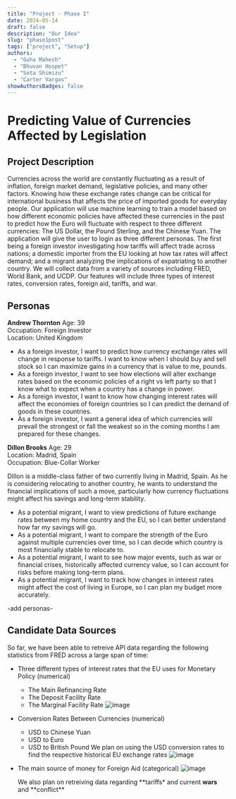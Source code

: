 ```yaml
---
title: "Project - Phase I"
date: 2024-05-14
draft: false
description: "Our Idea"
slug: "phase1post"
tags: ["project", "Setup"]
authors:
  - "Guha Mahesh"
  - "Bhuvan Hospet"
  - "Sota Shimizu"
  - "Carter Vargas"
showAuthorsBadges: false
---
```

# Predicting Value of Currencies Affected by Legislation

## Project Description
Currencies across the world are constantly fluctuating as a result of inflation, foreign market demand, legislative policies, and many other factors. Knowing how these exchange rates change can be critical for international business that affects the price of imported goods for everyday people. Our application will use machine learning to train a model based on how different economic policies have affected these currencies in the past to predict how the Euro will fluctuate with respect to three different currencies: The US Dollar, the Pound Sterling, and the Chinese Yuan. The application will give the user to login as three different personas. The first being a foreign investor investigating how tariffs will affect trade across nations; a domestic importer from the EU looking at how tax rates will affect demand; and a migrant analyzing the implications of expatriating to another country. We will collect data from a variety of sources including FRED, World Bank, and UCDP. Our features will include three types of interest rates, conversion rates, foreign aid, tariffs, and war.

## Personas
**Andrew Thornton**
Age: 39  
Occupation: Foreign Investor  
Location: United Kingdom 

 - As a foreign investor, I want to predict how currency exchange rates will change in   response to tariffs. I want to know when I should buy and sell stock so I can maximize gains in a currency that is value to me, pounds.     
 - As a foreign investor, I want to see how elections will alter exchange rates based on the economic policies of a right vs left party so that I know what to expect when a country has a change in power.    
 - As a foreign investor, I want to know how changing interest rates will affect the economies of foreign countries so I can predict the demand of goods in these countries.    
 - As a foreign investor, I want a general idea of which currencies will prevail the strongest or fall the weakest so in the coming months I am prepared for these changes.   

**Dillon Brooks**
Age: 29      
Location: Madrid, Spain        
Occupation: Blue-Collar Worker       

Dillon is a middle-class father of two currently living in Madrid, Spain. As he is considering relocating to another country, he wants to understand the financial implications of such a move, particularly how currency fluctuations might affect his savings and long-term stability. 

 - As a potential migrant, I want to view predictions of future exchange rates between my home country and the EU, so I can better understand how far my savings will go. 
 - As a potential migrant, I want to compare the strength of the Euro against multiple currencies over time, so I can decide which country is most financially stable to relocate to. 
 - As a potential migrant, I want to see how major events, such as war or financial crises, historically affected currency value, so I can account for risks before making long-term plans. 
 - As a potential migrant, I want to track how changes in interest rates might affect the cost of living in Europe, so I can plan my budget more accurately. 

-add personas-

## Candidate Data Sources

So far, we have been able to retreive API data regarding the following statistics from FRED across a large span of time:

- Three different types of interest rates that the EU uses for Monetary Policy (numerical)
  - The Main Refinancing Rate
  - The Deposit Facility Rate
  - The Marginal Facility Rate
    ![image](https://i.ibb.co/dwTqw4V4/Screenshot-2025-05-20-at-4-16-29-PM.png)
- Conversion Rates Between Currencies (numerical)
  - USD to Chinese Yuan
  - USD to Euro
  - USD to British Pound
    We plan on using the USD conversion rates to find the respective historical EU exchange rates
    ![image](https://i.ibb.co/Pvf19JB2/Screenshot-2025-05-20-at-4-22-23-PM.png)
- The main source of money for Foreign Aid (categorical)
  ![image](https://i.ibb.co/twzFWy3K/foreign-Aid-Fin-Source.png)

  We also plan on retreiving data regarding **tariffs\* and current **wars** and **conflict\*\*
